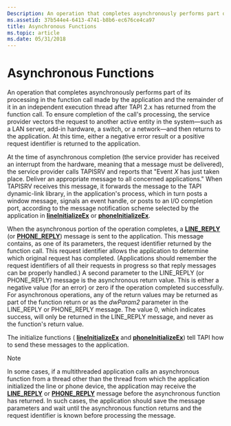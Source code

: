 ```yaml
---
Description: An operation that completes asynchronously performs part of its processing in the function call made by the application and the remainder of it in an independent execution thread after TAPI 2.x has returned from the function call.
ms.assetid: 37b544e4-6413-4741-b8b6-ec676ce4ca97
title: Asynchronous Functions
ms.topic: article
ms.date: 05/31/2018
---
```


# Asynchronous Functions

An operation that completes asynchronously performs part of its processing in the function call made by the application and the remainder of it in an independent execution thread after TAPI 2.x has returned from the function call. To ensure completion of the call's processing, the service provider vectors the request to another active entity in the system—such as a LAN server, add-in hardware, a switch, or a network—and then returns to the application. At this time, either a negative error result or a positive request identifier is returned to the application.

At the time of asynchronous completion (the service provider has received an interrupt from the hardware, meaning that a message must be delivered), the service provider calls TAPISRV and reports that "Event *X* has just taken place. Deliver an appropriate message to all concerned applications." When TAPISRV receives this message, it forwards the message to the TAPI dynamic-link library, in the application's process, which in turn posts a window message, signals an event handle, or posts to an I/O completion port, according to the message notification scheme selected by the application in [**lineInitializeEx**](https://msdn.microsoft.com/en-us/library/ms735983(v=VS.85).aspx) or [**phoneInitializeEx**](https://msdn.microsoft.com/en-us/library/ms736674(v=VS.85).aspx).

When the asynchronous portion of the operation completes, a [**LINE\_REPLY**](https://msdn.microsoft.com/en-us/library/ms736570(v=VS.85).aspx) (or [**PHONE\_REPLY**](https://msdn.microsoft.com/en-us/library/ms737188(v=VS.85).aspx)) message is sent to the application. This message contains, as one of its parameters, the request identifier returned by the function call. This request identifier allows the application to determine which original request has completed. (Applications should remember the request identifiers of all their requests in progress so that reply messages can be properly handled.) A second parameter to the LINE\_REPLY (or PHONE\_REPLY) message is the asynchronous return value. This is either a negative value (for an error) or zero if the operation completed successfully. For asynchronous operations, any of the return values may be returned as part of the function return or as the *dwParam2* parameter in the LINE\_REPLY or PHONE\_REPLY message. The value 0, which indicates success, will only be returned in the LINE\_REPLY message, and never as the function's return value.

The initialize functions ( [**lineInitializeEx**](https://msdn.microsoft.com/en-us/library/ms735983(v=VS.85).aspx) and [**phoneInitializeEx**](https://msdn.microsoft.com/en-us/library/ms736674(v=VS.85).aspx)) tell TAPI how to send these messages to the application.

> [!Note]  
> In some cases, if a multithreaded application calls an asynchronous function from a thread other than the thread from which the application initialized the line or phone device, the application may receive the [**LINE\_REPLY**](https://msdn.microsoft.com/en-us/library/ms736570(v=VS.85).aspx) or [**PHONE\_REPLY**](https://msdn.microsoft.com/en-us/library/ms737188(v=VS.85).aspx) message before the asynchronous function has returned. In such cases, the application should save the message parameters and wait until the asynchronous function returns and the request identifier is known before processing the message.

 

 

 



